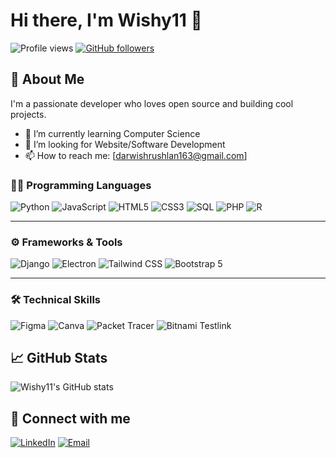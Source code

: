 # Hi there, I'm Wishy11 👋

![Profile views](https://komarev.com/ghpvc/?username=Wishy11)
[![GitHub followers](https://img.shields.io/github/followers/Wishy11?label=Follow&style=social)](https://github.com/Wishy11)

## 🚀 About Me
I'm a passionate developer who loves open source and building cool projects.

- 🌱 I’m currently learning Computer Science
- 👯 I’m looking for Website/Software Development
- 📫 How to reach me: [darwishrushlan163@gmail.com]

### 🧑‍💻 Programming Languages
![Python](https://img.shields.io/badge/-Python-black?style=flat-square&logo=python)
![JavaScript](https://img.shields.io/badge/-JavaScript-black?style=flat-square&logo=javascript)
![HTML5](https://img.shields.io/badge/-HTML5-black?style=flat-square&logo=html5)
![CSS3](https://img.shields.io/badge/-CSS3-black?style=flat-square&logo=css3)
![SQL](https://img.shields.io/badge/-SQL-black?style=flat-square&logo=mysql)
![PHP](https://img.shields.io/badge/-PHP-black?style=flat-square&logo=php)
![R](https://img.shields.io/badge/-R-black?style=flat-square&logo=r)

---

### ⚙️ Frameworks & Tools
![Django](https://img.shields.io/badge/-Django-black?style=flat-square&logo=django)
![Electron](https://img.shields.io/badge/-Electron-black?style=flat-square&logo=electron)
![Tailwind CSS](https://img.shields.io/badge/-TailwindCSS-black?style=flat-square&logo=tailwind-css)
![Bootstrap 5](https://img.shields.io/badge/-Bootstrap%205-black?style=flat-square&logo=bootstrap)

---

### 🛠️ Technical Skills
![Figma](https://img.shields.io/badge/-Figma-black?style=flat-square&logo=figma)
![Canva](https://img.shields.io/badge/-Canva-black?style=flat-square&logo=canva)
![Packet Tracer](https://img.shields.io/badge/-Packet%20Tracer-black?style=flat-square&logo=cisco)
![Bitnami Testlink](https://img.shields.io/badge/-Bitnami%20TestLink-black?style=flat-square&logo=bitnami)

## 📈 GitHub Stats
![Wishy11's GitHub stats](https://github-readme-stats.vercel.app/api?username=Wishy11&show_icons=true&theme=radical)

## 🔗 Connect with me
[![LinkedIn](https://img.shields.io/badge/LinkedIn-blue?style=flat-square&logo=linkedin)](https://www.linkedin.com/in/ahmad-darwish-rushlan-440816333/)
[![Email](https://img.shields.io/badge/Email-D14836?style=flat-square&logo=gmail&logoColor=white)](mailto:darwishrushlan163@gmail.com)
